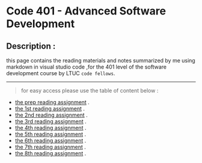 # Code 401 - Advanced Software Development
## Description :
this page contains the reading materials and notes summarized by me using markdown in visual studio code ,for the 401 level of the software development course by LTUC `code fellows`.

***
> for easy access please use the table of content below :
* [the prep reading assignment](https://tamaraalbilleh.github.io/reading-notes/Code401Reading-Notes/getready) .
* [the 1st reading assignment](https://tamaraalbilleh.github.io/reading-notes/Code401Reading-Notes/class-01) .
* [the 2nd reading assignment](https://tamaraalbilleh.github.io/reading-notes/Code401Reading-Notes/class-02) .
* [the 3rd reading assignment](https://tamaraalbilleh.github.io/reading-notes/Code401Reading-Notes/class-03) .
* [the 4th reading assignment](https://tamaraalbilleh.github.io/reading-notes/Code401Reading-Notes/class-04) .
* [the 5th reading assignment](https://tamaraalbilleh.github.io/reading-notes/Code401Reading-Notes/class-05) .
* [the 6th reading assignment](https://tamaraalbilleh.github.io/reading-notes/Code401Reading-Notes/class-06) .
* [the 7th reading assignment](https://tamaraalbilleh.github.io/reading-notes/Code401Reading-Notes/class-07) .
* [the 8th reading assignment](https://tamaraalbilleh.github.io/reading-notes/Code401Reading-Notes/class-08) .